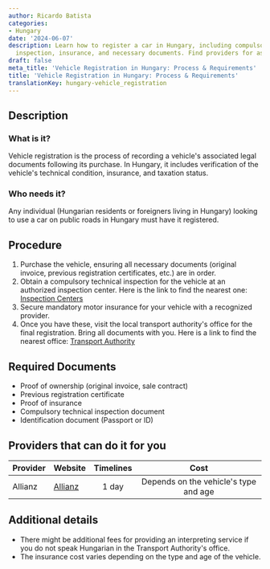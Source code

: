 ```yaml
---
author: Ricardo Batista
categories:
- Hungary
date: '2024-06-07'
description: Learn how to register a car in Hungary, including compulsory technical
  inspection, insurance, and necessary documents. Find providers for assistance.
draft: false
meta_title: 'Vehicle Registration in Hungary: Process & Requirements'
title: 'Vehicle Registration in Hungary: Process & Requirements'
translationKey: hungary-vehicle_registration
---
```



## Description
### What is it?
Vehicle registration is the process of recording a vehicle's associated legal documents following its purchase. In Hungary, it includes verification of the vehicle's technical condition, insurance, and taxation status.
### Who needs it?
Any individual (Hungarian residents or foreigners living in Hungary) looking to use a car on public roads in Hungary must have it registered.

## Procedure
1. Purchase the vehicle, ensuring all necessary documents (original invoice, previous registration certificates, etc.) are in order.
2. Obtain a compulsory technical inspection for the vehicle at an authorized inspection center. Here is the link to find the nearest one: [Inspection Centers](http://www.nkh.gov.hu/web/english/driving-licence)
3. Secure mandatory motor insurance for your vehicle with a recognized provider.
4. Once you have these, visit the local transport authority's office for the final registration. Bring all documents with you. Here is a link to find the nearest office: [Transport Authority](http://www.nkh.gov.hu/web/english/contact)

## Required Documents
- Proof of ownership (original invoice, sale contract)
- Previous registration certificate
- Proof of insurance
- Compulsory technical inspection document
- Identification document (Passport or ID)

## Providers that can do it for you
| Provider        |     Website                    |   Timelines    | Cost         |
| --------------- | ---------------                      |  :-------------: | :-------------: |
| Allianz            |  [Allianz](https://www.allianz.hu) |      1 day         |       Depends on the vehicle's type and age |

## Additional details
- There might be additional fees for providing an interpreting service if you do not speak Hungarian in the Transport Authority's office.
- The insurance cost varies depending on the type and age of the vehicle.